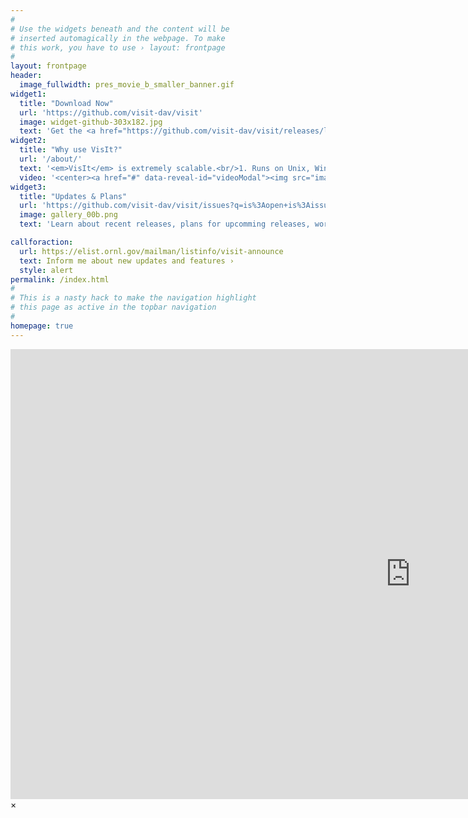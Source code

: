 ```yaml
---
#
# Use the widgets beneath and the content will be
# inserted automagically in the webpage. To make
# this work, you have to use › layout: frontpage
#
layout: frontpage
header:
  image_fullwidth: pres_movie_b_smaller_banner.gif
widget1:
  title: "Download Now"
  url: 'https://github.com/visit-dav/visit'
  image: widget-github-303x182.jpg
  text: 'Get the <a href="https://github.com/visit-dav/visit/releases/latest">latest release</a> to start visualizing and analyzing your data today. Or, download the <a href="https://github.com/visit-dav/visit/releases/download/v3.1.1/build_visit3_1_1">build_visit</a> script to build a custom version. Please <a href="https://github.com/visit-dav/visit/issues/new">share a comment</a> with us about your experiences with VisIt.'
widget2:
  title: "Why use VisIt?"
  url: '/about/'
  text: '<em>VisIt</em> is extremely scalable.<br/>1. Runs on Unix, Windows & OSX<br/>2. Is Free, <a href="https://github.com/visit-dav/visit/blob/develop/LICENSE">BSD Open Source</a>.<br/>3. Reads 130+ <a href="https://www.visitusers.org/index.php?title=Detailed_list_of_file_formats_VisIt_supports">File Formats</a>.<br/>4. Installed on many <a href="https://science.osti.gov/User-Facilities/User-Facilities-at-a-Glance/ASCR">LCFs</a>'
  video: '<center><a href="#" data-reveal-id="videoModal"><img src="images/wing_tip_streamlines_thumb.png" width="303" align="middle"/></a></center>'
widget3:
  title: "Updates & Plans"
  url: 'https://github.com/visit-dav/visit/issues?q=is%3Aopen+is%3Aissue+milestone%3A3.2'
  image: gallery_00b.png
  text: 'Learn about recent releases, plans for upcomming releases, works in progress and other stuff about VisIt, its related technologies and visualization and data analysis in general.'

callforaction:
  url: https://elist.ornl.gov/mailman/listinfo/visit-announce
  text: Inform me about new updates and features ›
  style: alert
permalink: /index.html
#
# This is a nasty hack to make the navigation highlight
# this page as active in the topbar navigation
#
homepage: true
---
```


<div id="videoModal" class="reveal-modal large" data-reveal="">
  <div class="flex-video widescreen vimeo" style="display: block;">
  <iframe width="1280" height="720" src="https://www.youtube.com/embed/aRV5etrNlAQ" frameborder="0" allow="accelerometer; autoplay; encrypted-media; gyroscope; picture-in-picture" allowfullscreen></iframe>
  </div>
  <a class="close-reveal-modal">&#215;</a>
</div>

